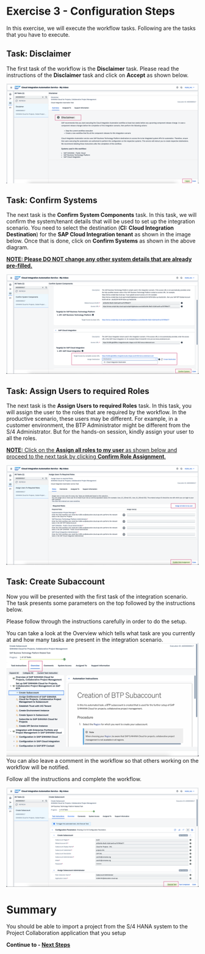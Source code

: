 # Exercise 3 - Configuration Steps

In this exercise, we will execute the workflow tasks. Following are the tasks that you have to execute.

## Task: Disclaimer

The first task of the workflow is the **Disclaimer** task. Please read the instructions of the **Disclaimer** task and click on **Accept** as shown below.

![disclaimer](/exercises/ex3/images/disclaimer.png)


## Task: Confirm Systems

The next task is the **Confirm System Components** task. In this task, we will confirm the system/tenant details that will be used to set up the integration scenario. You need to select the destination (**CI: Cloud Integration Destination**) for the **SAP Cloud Integration tenant** as shown in the image below. Once that is done, click on **Confirm Systems** as shown in the above diagram. 

**<ins>NOTE: Please DO NOT change any other system details that are already pre-filled.</ins>**

![systems](/exercises/ex3/images/system.png)

## Task: Assign Users to required Roles

The next task is the **Assign Users to required Roles** task. In this task, you will assign the user to the roles that are required by the workflow. In the productive scenario, these users may be different. For example, in a customer environment, the BTP Administrator might be different from the S/4 Administrator. But for the hands-on session, kindly assign your user to all the roles.

<ins>**NOTE:** Click on the **Assign all roles to my user** as shown below and proceed to the next task by clicking **Confirm Role Assignment**.</ins> 

![roles](/exercises/ex3/images/roles.png)


## Task: Create Subaccount

Now you will be presented with the first task of the integration scenario. The task presents some parameters on the top followed by the instructions below. 

Please follow through the instructions carefully in order to do the setup. 

You can take a look at the Overview which tells what task are you currently at and how many tasks are present in the integration scenario. 
![overview](/exercises/ex3/images/overview.png)
You can also leave a comment in the workflow so that others working on the workflow will be notified. 

Follow all the instructions and complete the workflow.

![task](/exercises/ex3/images/usertask.png)

# Summary

You should be able to import a project from the S/4 HANA system to the Project Collaboration application that you setup



**Continue to - [Next Steps](../ex4/README.md)**

